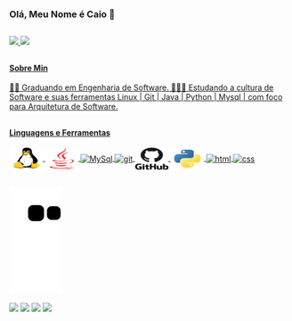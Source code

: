 
### Olá, Meu Nome é Caio 👋

##

<div>
    <a href="https://github.com/CaioGunz">
    <img height="180em" src="https://github-readme-stats.vercel.app/api?username=CaioGunz&show_icons=true&theme=radical"/>
    <img height="180em" src="https://github-readme-stats.vercel.app/api/top-langs/?username=CaioGunz&layout=compact&langs_count=8&theme=radical"/>
</div>
    
##
    
#### Sobre Min
👨‍🎓 Graduando em Engenharia de Software.
👨🏻‍💻 Estudando a cultura de Software e suas ferramentas Linux | Git | Java | Python | Mysql | com foco para Arquitetura de Software.
    
##
  
 #### Linguagens e Ferramentas
  
<div style="display: inline_block">
  <img align="center" alt="linux" height="40" width="60" src="https://raw.githubusercontent.com/devicons/devicon/master/icons/linux/linux-original.svg" />
  <img align="center" alt="java" height="40" width="60" src="https://raw.githubusercontent.com/devicons/devicon/master/icons/java/java-plain.svg" /> 
  <img align="center" alt="MySql" height="40" width="60"  src="https://cdn.jsdelivr.net/gh/devicons/devicon/icons/mysql/mysql-original-wordmark.svg" />
  <img align="center" alt="git" height="40" width="60" src="https://cdn.jsdelivr.net/gh/devicons/devicon/icons/git/git-original-wordmark.svg" />
  <img align="center" alt="github" height="40" width="60" src="https://github.com/devicons/devicon/blob/master/icons/github/github-original-wordmark.svg" />
  <img align="center" alt="Python" height="40" width="60" src="https://github.com/devicons/devicon/blob/master/icons/python/python-original.svg" />
  <img align="center" alt="html" height="40" width="60" src="https://icongr.am/devicon/html5-original-wordmark.svg?size=148&color=ffffff" />
  <img align="center" alt="css" height="40" width="60" src="https://icongr.am/devicon/css3-plain-wordmark.svg?size=148&color=0091ff" />
</div>
    
##
    
  ![Snake animation](https://github.com/CaioGunz/CaioGunz/blob/output/github-contribution-grid-snake.svg)
 
<div> 
    <a href="https://br.linkedin.com/in/caiobarbosadearaujo" target="_blank"><img src="https://img.shields.io/badge/linkedin-%230077B5.svg?style=for-the-badge&logo=linkedin&logoColor=white" target="_blank"></a>
    <a href = "mailto:caiobarbosa2404@hotmail.com"><img src="https://img.shields.io/badge/-Gmail-%23333?style=for-the-badge&logo=gmail&logoColor=white" target="_blank"></a>
    <a href="https://discord.gg/XdYzcCxXtk" target="_blank"><img src="https://img.shields.io/badge/Discord-7289DA?style=for-the-badge&logo=discord&logoColor=white" target="_blank"></a>
    <a href="https://www.instagram.com/caio_gunz/" target="_blank"><img src="https://img.shields.io/badge/-Instagram-%23E4405F?style=for-the-badge&logo=instagram&logoColor=white" target="_blank"></a>
</div>

